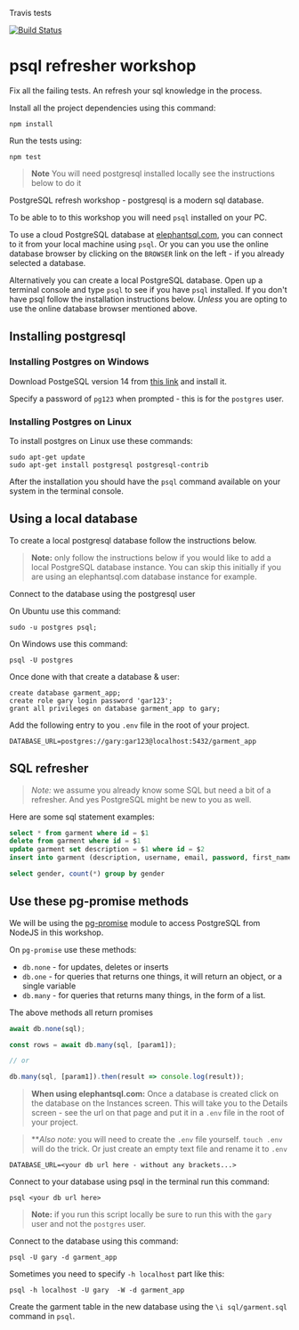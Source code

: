 Travis tests

[![Build Status](https://app.travis-ci.com/mbalindaba01/psql-refresher-workshop.svg?branch=main)](https://app.travis-ci.com/mbalindaba01/psql-refresher-workshop)

# psql refresher workshop

Fix all the failing tests. An refresh your sql knowledge in the process.

Install all the project dependencies using this command:

```
npm install
```

Run the tests using:

```
npm test
```

> **Note** You will need postgresql installed locally see the instructions below to do it


PostgreSQL refresh workshop - postgresql is a modern sql database.

To be able to to this workshop you will need `psql` installed on your PC.


To use a cloud PostgreSQL database at [elephantsql.com](http://elephantsql.com), you can connect to it from your local machine using `psql`. Or you can you use the online database browser by clicking on the `BROWSER` link on the left - if you already selected a database.

Alternatively you can create a local PostgreSQL database. Open up a terminal console and type `psql` to see if you have `psql` installed. If you don't have psql follow the installation instructions below. *Unless* you are opting to use the online database browser mentioned above.

## Installing postgresql

### Installing Postgres on Windows

Download PostgeSQL version 14 from [this link](https://www.enterprisedb.com/downloads/postgres-postgresql-downloads) and install it.

Specify a password of `pg123` when prompted - this is for the `postgres` user.

### Installing Postgres on Linux

To install postgres on Linux use these commands:

```
sudo apt-get update
sudo apt-get install postgresql postgresql-contrib
```

After the installation you should have the `psql` command available on your system in the terminal console.

## Using a local database

To create a local postgresql database follow the instructions below.

> **Note:** only follow the instructions below if you would like to add a local PostgreSQL database instance. You can skip this initially if you are using an elephantsql.com database instance for example.


Connect to the database using the postgresql user

On Ubuntu use this command:

```
sudo -u postgres psql;
```

On Windows use this command:

```
psql -U postgres
```

Once done with that create a database & user:

```
create database garment_app;
create role gary login password 'gar123';
grant all privileges on database garment_app to gary;
```

Add the following entry to you `.env` file in the root of your project.

```
DATABASE_URL=postgres://gary:gar123@localhost:5432/garment_app
```

## SQL refresher

> *Note:* we assume you already know some SQL but need a bit of a refresher. And yes PostgreSQL might be new to you as well.

Here are some sql statement examples:

```sql
select * from garment where id = $1
delete from garment where id = $1
update garment set description = $1 where id = $2
insert into garment (description, username, email, password, first_name, last_name) values ($1, $2, $3, $4, $5)

select gender, count(*) group by gender
```

## Use these pg-promise methods

We will be using the [pg-promise](https://www.npmjs.com/package/pg-promise) module to access PostgreSQL from NodeJS in this workshop.

On `pg-promise` use these methods:

* `db.none` - for updates, deletes or inserts
* `db.one`  - for queries that returns one things, it will return an object, or a single variable
* `db.many` - for queries that returns many things, in the form of a list.

The above methods all return promises

```js
await db.none(sql);

const rows = await db.many(sql, [param1]);

// or

db.many(sql, [param1]).then(result => console.log(result));
```

> **When using elephantsql.com:** Once a database is created click on the database on the Instances screen. This will take you to the Details screen - see the url on that page and put it in a `.env` file in the root of your project.

> ***Also note:* you will need to create the `.env` file yourself. `touch .env` will do the trick. Or just create an empty text file and rename it to `.env`

```
DATABASE_URL=<your db url here - without any brackets...>
```

Connect to your database using psql in the terminal run this command:

```
psql <your db url here>
```

> **Note:** if you run this script locally be sure to run this with the `gary` user and not the `postgres` user.

Connect to the database using this command:

```
psql -U gary -d garment_app
```

Sometimes you need to specify `-h localhost` part like this:

```
psql -h localhost -U gary  -W -d garment_app
```

Create the garment table in the new database using the `\i sql/garment.sql` command in `psql`.